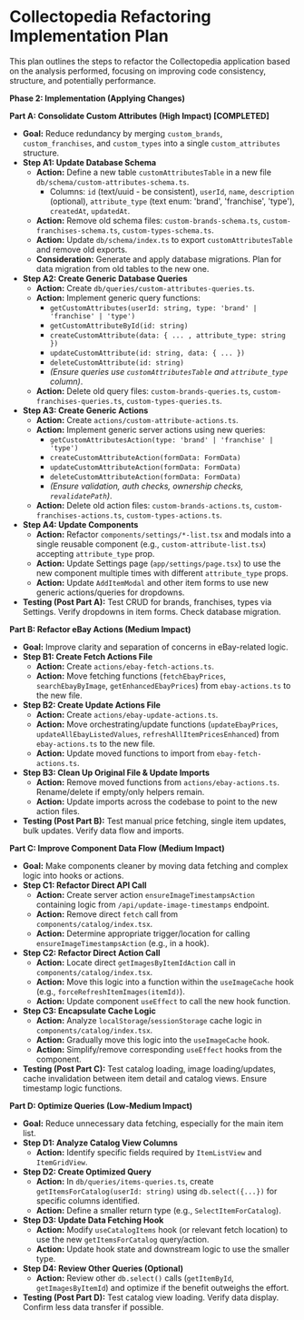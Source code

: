 # Collectopedia Refactoring Implementation Plan

This plan outlines the steps to refactor the Collectopedia application based on the analysis performed, focusing on improving code consistency, structure, and potentially performance.

**Phase 2: Implementation (Applying Changes)**

**Part A: Consolidate Custom Attributes (High Impact) [COMPLETED]**

*   **Goal:** Reduce redundancy by merging `custom_brands`, `custom_franchises`, and `custom_types` into a single `custom_attributes` structure.
*   **Step A1: Update Database Schema**
    *   **Action:** Define a new table `customAttributesTable` in a new file `db/schema/custom-attributes-schema.ts`.
        *   Columns: `id` (text/uuid - be consistent), `userId`, `name`, `description` (optional), `attribute_type` (text enum: 'brand', 'franchise', 'type'), `createdAt`, `updatedAt`.
    *   **Action:** Remove old schema files: `custom-brands-schema.ts`, `custom-franchises-schema.ts`, `custom-types-schema.ts`.
    *   **Action:** Update `db/schema/index.ts` to export `customAttributesTable` and remove old exports.
    *   **Consideration:** Generate and apply database migrations. Plan for data migration from old tables to the new one.
*   **Step A2: Create Generic Database Queries**
    *   **Action:** Create `db/queries/custom-attributes-queries.ts`.
    *   **Action:** Implement generic query functions:
        *   `getCustomAttributes(userId: string, type: 'brand' | 'franchise' | 'type')`
        *   `getCustomAttributeById(id: string)`
        *   `createCustomAttribute(data: { ... , attribute_type: string })`
        *   `updateCustomAttribute(id: string, data: { ... })`
        *   `deleteCustomAttribute(id: string)`
        *   *(Ensure queries use `customAttributesTable` and `attribute_type` column)*.
    *   **Action:** Delete old query files: `custom-brands-queries.ts`, `custom-franchises-queries.ts`, `custom-types-queries.ts`.
*   **Step A3: Create Generic Actions**
    *   **Action:** Create `actions/custom-attribute-actions.ts`.
    *   **Action:** Implement generic server actions using new queries:
        *   `getCustomAttributesAction(type: 'brand' | 'franchise' | 'type')`
        *   `createCustomAttributeAction(formData: FormData)`
        *   `updateCustomAttributeAction(formData: FormData)`
        *   `deleteCustomAttributeAction(formData: FormData)`
        *   *(Ensure validation, auth checks, ownership checks, `revalidatePath`)*.
    *   **Action:** Delete old action files: `custom-brands-actions.ts`, `custom-franchises-actions.ts`, `custom-types-actions.ts`.
*   **Step A4: Update Components**
    *   **Action:** Refactor `components/settings/*-list.tsx` and modals into a single reusable component (e.g., `custom-attribute-list.tsx`) accepting `attribute_type` prop.
    *   **Action:** Update Settings page (`app/settings/page.tsx`) to use the new component multiple times with different `attribute_type` props.
    *   **Action:** Update `AddItemModal` and other item forms to use new generic actions/queries for dropdowns.
*   **Testing (Post Part A):** Test CRUD for brands, franchises, types via Settings. Verify dropdowns in item forms. Check database migration.

**Part B: Refactor eBay Actions (Medium Impact)**

*   **Goal:** Improve clarity and separation of concerns in eBay-related logic.
*   **Step B1: Create Fetch Actions File**
    *   **Action:** Create `actions/ebay-fetch-actions.ts`.
    *   **Action:** Move fetching functions (`fetchEbayPrices`, `searchEbayByImage`, `getEnhancedEbayPrices`) from `ebay-actions.ts` to the new file.
*   **Step B2: Create Update Actions File**
    *   **Action:** Create `actions/ebay-update-actions.ts`.
    *   **Action:** Move orchestrating/update functions (`updateEbayPrices`, `updateAllEbayListedValues`, `refreshAllItemPricesEnhanced`) from `ebay-actions.ts` to the new file.
    *   **Action:** Update moved functions to import from `ebay-fetch-actions.ts`.
*   **Step B3: Clean Up Original File & Update Imports**
    *   **Action:** Remove moved functions from `actions/ebay-actions.ts`. Rename/delete if empty/only helpers remain.
    *   **Action:** Update imports across the codebase to point to the new action files.
*   **Testing (Post Part B):** Test manual price fetching, single item updates, bulk updates. Verify data flow and imports.

**Part C: Improve Component Data Flow (Medium Impact)**

*   **Goal:** Make components cleaner by moving data fetching and complex logic into hooks or actions.
*   **Step C1: Refactor Direct API Call**
    *   **Action:** Create server action `ensureImageTimestampsAction` containing logic from `/api/update-image-timestamps` endpoint.
    *   **Action:** Remove direct `fetch` call from `components/catalog/index.tsx`.
    *   **Action:** Determine appropriate trigger/location for calling `ensureImageTimestampsAction` (e.g., in a hook).
*   **Step C2: Refactor Direct Action Call**
    *   **Action:** Locate direct `getImagesByItemIdAction` call in `components/catalog/index.tsx`.
    *   **Action:** Move this logic into a function within the `useImageCache` hook (e.g., `forceRefreshItemImages(itemId)`).
    *   **Action:** Update component `useEffect` to call the new hook function.
*   **Step C3: Encapsulate Cache Logic**
    *   **Action:** Analyze `localStorage`/`sessionStorage` cache logic in `components/catalog/index.tsx`.
    *   **Action:** Gradually move this logic into the `useImageCache` hook.
    *   **Action:** Simplify/remove corresponding `useEffect` hooks from the component.
*   **Testing (Post Part C):** Test catalog loading, image loading/updates, cache invalidation between item detail and catalog views. Ensure timestamp logic functions.

**Part D: Optimize Queries (Low-Medium Impact)**

*   **Goal:** Reduce unnecessary data fetching, especially for the main item list.
*   **Step D1: Analyze Catalog View Columns**
    *   **Action:** Identify specific fields required by `ItemListView` and `ItemGridView`.
*   **Step D2: Create Optimized Query**
    *   **Action:** In `db/queries/items-queries.ts`, create `getItemsForCatalog(userId: string)` using `db.select({...})` for specific columns identified.
    *   **Action:** Define a smaller return type (e.g., `SelectItemForCatalog`).
*   **Step D3: Update Data Fetching Hook**
    *   **Action:** Modify `useCatalogItems` hook (or relevant fetch location) to use the new `getItemsForCatalog` query/action.
    *   **Action:** Update hook state and downstream logic to use the smaller type.
*   **Step D4: Review Other Queries (Optional)**
    *   **Action:** Review other `db.select()` calls (`getItemById`, `getImagesByItemId`) and optimize if the benefit outweighs the effort.
*   **Testing (Post Part D):** Test catalog view loading. Verify data display. Confirm less data transfer if possible.
